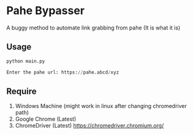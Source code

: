 # Pahe Bypasser

A buggy method to automate link grabbing from pahe (It is what it is)

## Usage

```python
python main.py

Enter the pahe url: https://pahe.abcd/xyz
```

## Require

1. Windows Machine (might work in linux after changing chromedriver path)
2. Google Chrome (Latest)
4. ChromeDriver (Latest) https://chromedriver.chromium.org/
